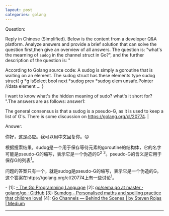 ```yaml
---
layout: post
categories: golang
---
```

Question:

Reply in Chinese (Simplified).
Below is the content from a developer Q&A platform. Analyze answers and provide a brief solution that can solve the question first,then give an overview of all answers. The question is: "what's the mearning of `sudog` in the channel struct in Go?", and the further description of the question is: "
                
According to Golang source code:
A sudog is simply a goroutine that is waiting on an element. The sudog struct has these elements
type sudog struct{
   g *g
   isSelect bool
   next *sudog
   prev *sudog
   elem unsafe.Pointer //data element
   ...
}

I want to know what's the hidden meaning of sudo? what's it short for?
    ".The answers are as follows:
answer1: 
                
The general consensus is that a sudog is a pseudo-G, as it is used to keep a list of G's.  There is some discussion on https://golang.org/cl/20774.
    |

Answer:

你好，这是必应。我可以用中文回复你。😊

根据搜索结果，sudog是一个用于保存等待元素的goroutine的结构体，它的名字可能是pseudo-G的缩写，表示它是一个伪造的G<sup>2</sup> <sup>3</sup>。pseudo-G的含义是它用于保存G的列表<sup>1</sup>。

问题的答案只有一个，就是sudog是pseudo-G的缩写，表示它是一个伪造的G。这个答案在https://golang.org/cl/20774上有一些讨论<sup>1</sup>。

\-
\[1]: [- The Go Programming Language](https://go.dev/src/runtime/runtime2.go?h=sudog)
\[2]: [go/sema.go at master · golang/go · GitHub](https://github.com/golang/go/blob/master/src/runtime/sema.go)
\[3]: [Sumdog - Personalised maths and spelling practice that children love!](https://www.sumdog.com/)
\[4]: [Go Channels — Behind the Scenes | by Steven Rojas | Medium](https://stevenrojasl.medium.com/go-channels-behind-the-scenes-1cce6b1fa844)

<hr/>


